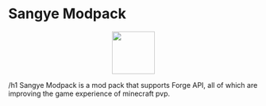 # Sangye Modpack
<p align="center">
    <a href="http://comdo.lolime.cn"><img src="https://s1.ax1x.com/2022/10/26/xWvlH1.png" width="86" height="86"></a>
</p>

/h1
Sangye Modpack is a mod pack that supports Forge API, all of which are improving the game experience of minecraft pvp.
